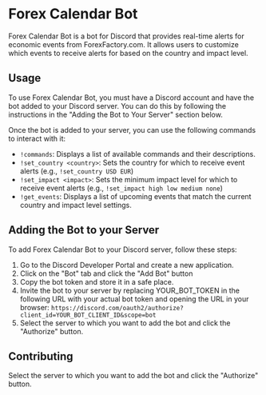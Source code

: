 # Forex Calendar Bot

Forex Calendar Bot is a bot for Discord that provides real-time alerts for economic events from ForexFactory.com. It allows users to customize which events to receive alerts for based on the country and impact level.

## Usage
To use Forex Calendar Bot, you must have a Discord account and have the bot added to your Discord server. You can do this by following the instructions in the "Adding the Bot to Your Server" section below.

Once the bot is added to your server, you can use the following commands to interact with it:

- `!commands`: Displays a list of available commands and their descriptions.
- `!set_country <country>`: Sets the country for which to receive event alerts (e.g., `!set_country USD EUR`)
- `!set_impact <impact>`: Sets the minimum impact level for which to receive event alerts (e.g., `!set_impact high low medium none`)
- `!get_events`: Displays a list of upcoming events that match the current country and impact level settings.

## Adding the Bot to your Server
To add Forex Calendar Bot to your Discord server, follow these steps:
1. Go to the Discord Developer Portal and create a new application.
2. Click on the "Bot" tab and click the "Add Bot" button
3. Copy the bot token and store it in a safe place.
4. Invite the bot to your server by replacing YOUR_BOT_TOKEN in the following URL with your actual bot token and opening the URL in your browser: `https://discord.com/oauth2/authorize?client_id=YOUR_BOT_CLIENT_ID&scope=bot`
5. Select the server to which you want to add the bot and click the "Authorize" button.

## Contributing
Select the server to which you want to add the bot and click the "Authorize" button.